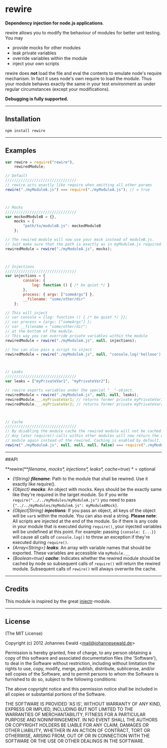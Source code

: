 rewire
=====
**Dependency injection for node.js applications**.

rewire allows you to modify the behaviour of modules for better unit testing. You may

- provide mocks for other modules
- leak private variables
- override variables within the module
- inject your own scripts

rewire does **not** load the file and eval the contents to emulate node's require mechanism. In fact it uses node's own require to load the module. Thus your module behaves exactly the same in your test environment as under regular circumstances (except your modifications).

**Debugging is fully supported.**

-----------------------------------------------------------------

Installation
------------

```npm install rewire```

-----------------------------------------------------------------

Examples
--------

```javascript
var rewire = require("rewire"),
    rewiredModule;

// Default
////////////////////////////////
// rewire acts exactly like require when omitting all other params
rewire("./myModuleA.js") === require("./myModuleA.js"); // = true



// Mocks
////////////////////////////////
var mockedModuleB = {},
    mocks = {
        "path/to/moduleB.js": mockedModuleB
    };

// The rewired module will now use your mock instead of moduleB.js.
// Just make sure that the path is exactly as in myModuleA.js required.
rewiredModule = rewire("./myModuleA.js", mocks);



// Injections
////////////////////////////////
var injections = {
        console: {
            log: function () { /* be quiet */ }
        },
        process: { argv: ["someArgs"] },
        __filename: "some/other/dir"
    };

// This will inject
// var console = {log: function () { /* be quiet */ }};
// var process = {argv: ["someArgs"] };
// var __filename = "some/other/dir";
// at the bottom of the module.
// This way you can override private variables within the module
rewiredModule = rewire("./myModuleA.js", null, injections);

// You can also pass a script to inject
rewiredModule = rewire("./myModuleA.js", null, "console.log('hellooo');");



// Leaks
////////////////////////////////
var leaks = ["myPrivateVar1", "myPrivateVar2"];

// rewire exports variables under the special "__"-object.
rewiredModule = rewire("./myModuleA.js", null, null, leaks);
rewiredModule.__.myPrivateVar1; // returns former private myPrivateVar1
rewiredModule.__.myPrivateVar2; // returns former private myPrivateVar2



// Cache
////////////////////////////////
// By disabling the module cache the rewired module will not be cached.
// Any later require()-calls within other modules will now return the original
// module again instead of the rewired. Caching is enabled by default.
rewire("./myModuleA.js", null, null, null, false) === require("./myModuleA.js"); // = false
```

-----------------------------------------------------------------

##API

**rewire(***filename, mocks\*, injections\*, leaks\*, cache=true*) \* = optional

- *{!String} **filename***: Path to the module that shall be rewired. Use it exactly like require().
- *{Object} **mocks***: An object with mocks. Keys should be the exactly same like they're required in the target module. So if you write ```require("../../myModules/myModuleA.js")``` you need to pass ```{"../../myModules/myModuleA.js": myModuleAMock}```.
- *{Object|String} **injections***: If you pass an object, all keys of the object will be ```var```s within the module. You can also eval a string. **Please note**: All scripts are injected at the end of the module. So if there is any code in your module that is executed during ```require()```, your injected variables will be undefined at this point. For example: passing ```{console: {...}}``` will cause all calls of ```console.log()``` to throw an exception if they're executed during ```require()```.
- *{Array&lt;String&gt;} **leaks***: An array with variable names that should be exported. These variables are accessible via ```myModule.__```
- *{Boolean=true} **cache***: Indicates whether the rewired module should be cached by node so subsequent calls of ```require()``` will return the rewired module. Subsequent calls of ```rewire()``` will always overwrite the cache.

-----------------------------------------------------------------

## Credits

This module is inspired by the great [injectr](https://github.com/nathanmacinnes/injectr "injectr")-module.

-----------------------------------------------------------------

## License

(The MIT License)

Copyright (c) 2012 Johannes Ewald &lt;mail@johannesewald.de&gt;

Permission is hereby granted, free of charge, to any person obtaining
a copy of this software and associated documentation files (the
'Software'), to deal in the Software without restriction, including
without limitation the rights to use, copy, modify, merge, publish,
distribute, sublicense, and/or sell copies of the Software, and to
permit persons to whom the Software is furnished to do so, subject to
the following conditions:

The above copyright notice and this permission notice shall be
included in all copies or substantial portions of the Software.

THE SOFTWARE IS PROVIDED 'AS IS', WITHOUT WARRANTY OF ANY KIND,
EXPRESS OR IMPLIED, INCLUDING BUT NOT LIMITED TO THE WARRANTIES OF
MERCHANTABILITY, FITNESS FOR A PARTICULAR PURPOSE AND NONINFRINGEMENT.
IN NO EVENT SHALL THE AUTHORS OR COPYRIGHT HOLDERS BE LIABLE FOR ANY
CLAIM, DAMAGES OR OTHER LIABILITY, WHETHER IN AN ACTION OF CONTRACT,
TORT OR OTHERWISE, ARISING FROM, OUT OF OR IN CONNECTION WITH THE
SOFTWARE OR THE USE OR OTHER DEALINGS IN THE SOFTWARE.